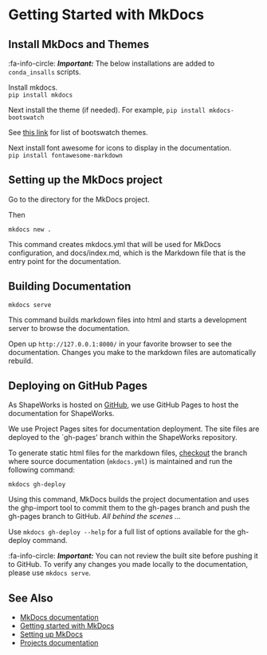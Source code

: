 # Getting Started with MkDocs

## Install MkDocs and Themes 

:fa-info-circle: _**Important:**_ The below installations are added to `conda_insalls` scripts.

Install mkdocs.  
`pip install mkdocs`

Next install the theme (if needed). 
For example, `pip install mkdocs-bootswatch`

See [this link](https://mkdocs.github.io/mkdocs-bootswatch/) for list of bootswatch themes.    


Next install font awesome for icons to display in the documentation.   
`pip install fontawesome-markdown`


## Setting up the MkDocs project

Go to the directory for the MkDocs project.   

Then    

`mkdocs new .`

This command creates mkdocs.yml that will be used for MkDocs configuration, and docs/index.md, which is the Markdown file that is the entry point for the documentation.


## Building Documentation
  
`mkdocs serve`

This command builds markdown files into html and starts a development server to browse the documentation. 

Open up `http://127.0.0.1:8000/` in your favorite browser to see the documentation. Changes you make to the markdown files are automatically rebuild.

## Deploying on GitHub Pages

As ShapeWorks is hosted on [GitHub](https://github.com/SCIInstitute/ShapeWorks), we use GitHub Pages to host the documentation for ShapeWorks. 

We use Project Pages sites for documentation deployment. The site files are deployed to the `gh-pages' branch within the ShapeWorks repository.

To generate static html files for the markdown files, [checkout](build.md#clone-source) the branch where source documentation (`mkdocs.yml`) is maintained and run the following command:

`mkdocs gh-deploy`

Using this command, MkDocs builds the project documentation and uses the ghp-import tool to commit them to the gh-pages branch and push the gh-pages branch to GitHub. *All behind the scenes ...*

Use `mkdocs gh-deploy --help` for a full list of options available for the gh-deploy command.

:fa-info-circle: _**Important:**_ You can not review the built site before pushing it to GitHub. To verify any changes you made locally to the documentation, please use `mkdocs serve`.  
 

## See Also
- [MkDocs documentation](https://mkdocs.readthedocs.io/en/stable/)
- [Getting started with MkDocs](https://docs.readthedocs.io/en/stable/intro/getting-started-with-mkdocs.html)
- [Setting up MkDocs](https://mikedemaso.com/tech/2019-06-20-setting-up-mkdocs/)
- [Projects documentation](https://netgen.io/blog/the-most-overlooked-part-in-software-development-writing-project-documentation)



